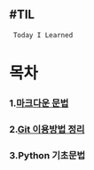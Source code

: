 #TIL
---
` Today I Learned`

# 목차 
  
### 1.[마크다운 문법](https://github.com/caretim/TIL/blob/master/MarkDown/%EB%A7%88%ED%81%AC%EB%8B%A4%EC%9A%B4%EB%AC%B8%EB%B2%95%EC%A0%95%EB%A6%AC.md)

### 2.[Git 이용방법 정리](https://github.com/caretim/TIL/blob/master/Git/Git_m.md)

### 3.Python 기초문법
